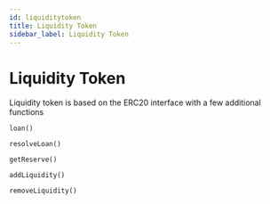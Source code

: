 ```yaml
---
id: liquiditytoken
title: Liquidity Token
sidebar_label: Liquidity Token
---
```


# Liquidity Token

 Liquidity token is based on the ERC20 interface with a few additional functions

 `loan()`

 `resolveLoan()`


 `getReserve()`


 `addLiquidity()`

 `removeLiquidity()`
